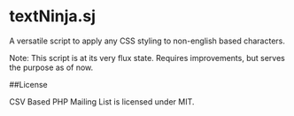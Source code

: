 textNinja.sj
============

A versatile script to apply any CSS styling to non-english based characters.

Note: This script is at its very flux state. Requires improvements, but serves the purpose as of now.

##License

CSV Based PHP Mailing List is licensed under MIT.
